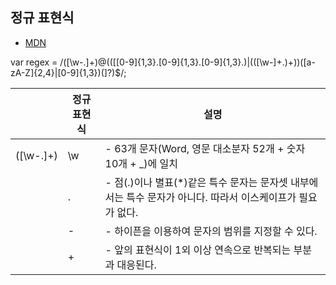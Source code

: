 ## 정규 표현식

- [MDN](https://developer.mozilla.org/ko/docs/Web/JavaScript/Guide/%EC%A0%95%EA%B7%9C%EC%8B%9D)

var regex = /([\w-\.]+)@((\[[0-9]{1,3}\.[0-9]{1,3}\.[0-9]{1,3}\.)|(([\w-]+\.)+))([a-zA-Z]{2,4}|[0-9]{1,3})(\]?)$/;

|            | 정규 표현식 | 설명                                                                                                        |
| ---------- | ----------- | ----------------------------------------------------------------------------------------------------------- |
| ([\w-\.]+) | \w          | - 63개 문자(Word, 영문 대소분자 52개 + 숫자 10개 + \_)에 일치                                               |
|            | \.          | - 점(.)이나 별표(\*)같은 특수 문자는 문자셋 내부에서는 특수 문자가 아니다. 따라서 이스케이프가 필요가 없다. |
|            | -           | - 하이픈을 이용하여 문자의 범위를 지정할 수 있다.                                                           |
|            | +           | - 앞의 표현식이 1외 이상 연속으로 반복되는 부분과 대응된다.                                                 |
